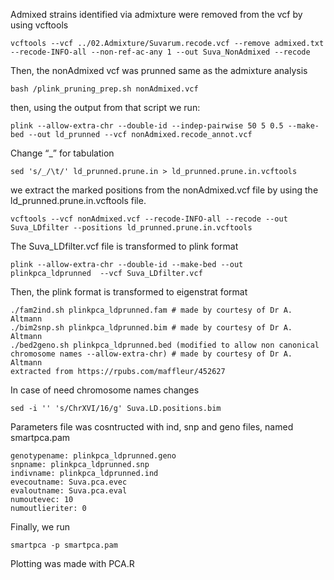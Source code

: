 Admixed strains identified via admixture were removed from the vcf by using vcftools 

```
vcftools --vcf ../02.Admixture/Suvarum.recode.vcf --remove admixed.txt --recode-INFO-all --non-ref-ac-any 1 --out Suva_NonAdmixed --recode
```
Then, the nonAdmixed vcf was prunned same as the admixture analysis

```
bash /plink_pruning_prep.sh nonAdmixed.vcf
```
then, using the output from that script we run:

```
plink --allow-extra-chr --double-id --indep-pairwise 50 5 0.5 --make-bed --out ld_prunned --vcf nonAdmixed.recode_annot.vcf
```
Change “_” for tabulation 
```
sed 's/_/\t/' ld_prunned.prune.in > ld_prunned.prune.in.vcftools
```
we extract the marked positions from the nonAdmixed.vcf file by using the ld_prunned.prune.in.vcftools file.
```
vcftools --vcf nonAdmixed.vcf --recode-INFO-all --recode --out Suva_LDfilter --positions ld_prunned.prune.in.vcftools
```
The Suva_LDfilter.vcf file is transformed to plink format
```
plink --allow-extra-chr --double-id --make-bed --out plinkpca_ldprunned  --vcf Suva_LDfilter.vcf
```
Then, the plink format is transformed to eigenstrat format
```
./fam2ind.sh plinkpca_ldprunned.fam # made by courtesy of Dr A. Altmann
./bim2snp.sh plinkpca_ldprunned.bim # made by courtesy of Dr A. Altmann
./bed2geno.sh plinkpca_ldprunned.bed (modified to allow non canonical chromosome names --allow-extra-chr) # made by courtesy of Dr A. Altmann
extracted from https://rpubs.com/maffleur/452627
```
In case of need chromosome names changes
```
sed -i '' 's/ChrXVI/16/g' Suva.LD.positions.bim
```
Parameters file was cosntructed with ind, snp and geno files, named smartpca.pam
```
genotypename: plinkpca_ldprunned.geno
snpname: plinkpca_ldprunned.snp
indivname: plinkpca_ldprunned.ind
evecoutname: Suva.pca.evec
evaloutname: Suva.pca.eval
numoutevec: 10
numoutlieriter: 0
```
Finally, we run 
```
smartpca -p smartpca.pam
```
Plotting was made with PCA.R
